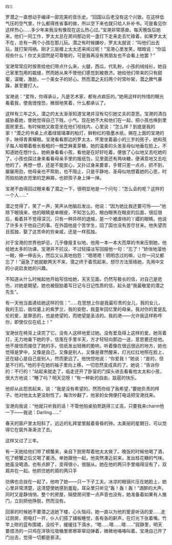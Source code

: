     四三 

   罗潜之一直想动手编译一部完美的音乐史。“回国以后老没有这个兴致。在这样低气压的空气里，什么都得拣省事的做，所以空下来也就只给人补补书。可是看见你这样热心……多少年来我没有像现在这么热心过。”宝滟非常感奋。每天晚饭后她来，他们一同工作，罗太太总在房间那边另一盏灯下走来走去忙碌着，如果罗太太不在，总有一两个小孩在那儿玩。潜之有时候嫌吵，罗太太就说：“叫他们出去玩，就打架闯祸。刚才三层楼上太太还来闹过呢！”宝滟心里发笑，暗暗说：“你监视些什么！你丈夫固然是可尊敬的，可是我再没有男朋友也不会看上他罢？”

   宝滟常常应时按景给他们带点什么来，火腿，西瓜，代乳粉，小孩的绒线衫，她自己家里包用的裁缝，然而她从来不使他们感觉到被救济。她给他们带来的只有甜蜜，温暖，激励，一个美女子的好心。然而潜之夫妇两个时常吵架，潜之脾气暴躁，甚至要打人。

   宝滟说：“爱玲，你得承认，凡是艺术家，都有点疯狂的。”她用这样的怜惜的眼光看着我，使我很惶恐，微弱地笑着，什么都承认了。

   这样有三年之久。潜之的太太渐渐知道宝滟并没有勾引她丈夫的意思。宝滟的清白威胁着她，使她觉得自己下贱，小气。现在她不大和他们在一起，把小孩也唤到里面房里去。有时候她又故意坐在他们视线内，心里说：“怎么样？到底是我的家！”潜之的书桌上点着绿玻璃罩的枱灯，鲜粉红的吸墨水纸，搁在上面的宝滟的手，映得青黄耀眼。宝滟看看那边的罗太太，怀里坐着最小的三岁的孩子，她和孩子每人咀嚼着极长极粗的一根芝麻麦芽糖，她的温柔的头发圣母似地垂在脸上，不知道她在想什么，她俯身看看小孩，看他是在好好吃着，便放了心似地又去吃她的了。小孩也探过身来看看母亲手里的报纸包，见里面还有两块糖，便满意地又去吃他的了，再想一想，还是不能安心，又扑过身来要拿，手臂只差一点点，抓不到，屡屡用劲，他母亲也不帮助，也不阻止，只是平静地、圣母似地想着她的心思，时而拍拍她衣兜里的芝麻屑，也把孩子身上掸一掸。

   宝滟不由得回过眼来看了潜之一下，很明显地是一个问句：“怎么会的呢？这样的一个人……”

   潜之觉得了，笑了一声，笑声从他脑后发出。他说：“因为她比我还要可怜——”他除下眼镜来，他的眼睛是单眼皮，不知怎么的，眼白眼黑在眼皮的后面，很后很后，看着并不觉得深沉，只有一种异样的退缩，是一个被虐待的丫嬛的眼睛。他说了许多关于他自己的事。在外国他是个苦学生，回了国也没有苦尽甘来。他失望而且孤独，娶了这苦命的穷亲戚，还是一样孤独。

   对于宝滟的世界他妒忌，几乎像报复似地，他用一本一本大而厚的书来压倒她，他给她太多的功课。宝滟并不抗议，不过轻描淡写回报他一句：“忘了！”娇俏地溜他一眼，伸一伸舌头，然后又认真地抱怨：“嗯嗯嗯！明明念过的嘛，让你一问又都忘了！”逼急了她就歇两天不来，潜之终于着慌起来，想尽方法笼络她，先用中文的小说启发她的兴趣。

   不知道从什么时候起他开始写信给她，天天见面，仍然写极长的信，对自己是悲伤，对她是期望。她也被鼓励着写日记与日记性质的信，起头是“我最敬爱的潜之先生”。

   有一天他当面递给她这样的信：“……在思想上你是我最珍贵的女儿，我的女儿，我的王后，我坟墓上的紫罗兰，我的安慰，我童年回忆里的母亲。我对你的爱是乱伦的爱，是罪恶的，也是绝望的，而绝望是圣洁的。我的滟——允许我这样称呼你，即使仅仅在纸上！”

   宝滟伏在椅背上读完了它。没有人这样地爱过她。没有爱及得上这样的爱。她背着灯，无力地垂下她的手，信笺在手里半天，方才轻轻向那边一送，意思要还给他。他不接信而接住了她的手。信纸发出轻微的脆响，听着像在很远很远的地方，她也觉得是梦中，又像是自己，又像是别人，又像是骤然醒来，灯光红红地照在脸上，还在疑心是自己是别人，然而更远了。他恍惚地说：“你爱我！”她说：“是的，但是不行的。”他的手在她的袖子里向上移，一切忽然变成真的了。她说：“告诉你的：不行的！”站起来就走了，临走还开了卧室的门探头进去看看他太太和小孩，很大方地说：“睡了吗？明天见呀！”有一种新的自由，跋扈的快乐。

   他却从此怨苦起来，说：“我是没有希望的，然而你给了我希望，”要她负责的样子。他对他太太更没耐性了。每次吵翻了，他家的女佣便打电话把宝滟找来。

   宝滟向我说：“他就只听我的话！不管他拍桌拍凳跳得三丈高，只要我来charm他一下——我说：Darling……”

   春天的窗户里太阳斜了。远近的礼拜堂里敲着昏昏的钟。太美丽的星期日，可以觉得它在窗外澌澌流了去。

   这样又过了三年。

   有一天她给他们带了螃蟹来，亲自下厨房帮着他太太做了。晚饭的时候他喝了酒，吃了螃蟹之后又喝了姜汤。单她跟他一起，他突然凑近前来，发出桂花糖的气味。她虽没喝酒，也有点醉了，变得很小，很服从。她在他的两只手里缩得没有了，双肩并在一起。他抓住她的肩的两只手

   彷佛也合拢在一起了。他吻了她——只一下子工夫。冰凉的眼镜片压在她脸上，她心里非常清楚，这清楚使她感到羞耻。耳朵里只听见“轰！轰！轰！”酒醉的大声，同时又是静悄悄，整个的房屋，隔壁房间里一点声音也没有，她准备着如果有人推门，立刻把他挣脱，然而没有。

   回家的时候她不要潜之送她下楼，心头恼闷，她一直以为他的爱是听话的爱……走过厨房，把电灯一开，仆人们搭了铺板睡觉，各有各的鼾声，在灯光下张着嘴。竹竿上晾的蓝布围裙，没绞干，缓缓往下滴水，“嗒……嗒……嗒……”寂静里，明天要煨汤的一只鸡在洋铁垃圾桶里窸窸窣窣动弹着，微微地咯咯叫着。宝滟自己开了门出去，觉得一切都是亵渎。

